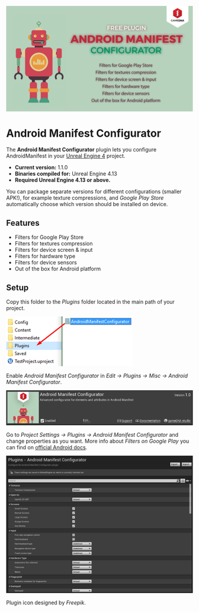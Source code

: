 ![Splash](Resources/Splash.png)

# Android Manifest Configurator

The **Android Manifest Configurator** plugin lets you configure AndroidManifest in your [Unreal Engine 4](http://www.unrealengine.com) project.

* **Current version:** 1.1.0
* **Binaries compiled for:** Unreal Engine 4.13
* **Required Unreal Engine 4.13 or above.**

You can package separate versions for different configurations (smaller APK!), for example texture compressions, and *Google Play Store* automatically choose which version should be installed on device.

## Features
* Filters for Google Play Store
* Filters for textures compression
* Filters for device screen & input
* Filters for hardware type
* Filters for device sensors
* Out of the box for Android platform

## Setup
Copy this folder to the *Plugins* folder located in the main path of your project.

![CopyFiles](Resources/CopyFiles.png)

Enable *Android Manifest Configurator* in *Edit -> Plugins -> Misc -> Android Manifest Configurator*.

![EnablePlugin](Resources/EnablePlugin.png)

Go to *Project Settings -> Plugins -> Android Manifest Configurator* and change properties as you want. More info about *Filters on Google Play* you can find on [official Android docs](https://developer.android.com/google/play/filters.html).

![Settings](Resources/Settings.png)

Plugin icon designed by _Freepik_.
